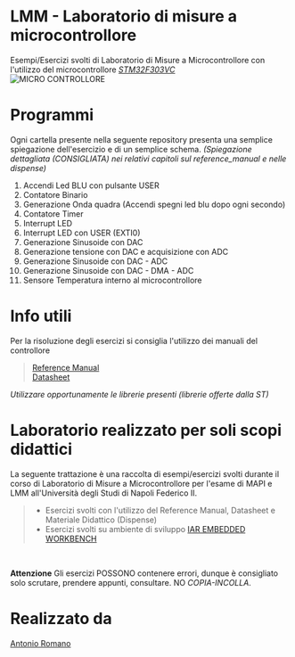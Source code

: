 # LMM - Laboratorio di misure a microcontrollore
Esempi/Esercizi svolti di Laboratorio di Misure a Microcontrollore con l'utilizzo del microcontrollore *[STM32F303VC](https://www.st.com/en/microcontrollers-microprocessors/stm32f303vc.html)*<br>
![MICRO CONTROLLORE](https://www.st.com/bin/ecommerce/api/image.PF254044.en.feature-description-include-personalized-no-cpn-medium.jpg)

# Programmi
Ogni cartella presente nella seguente repository presenta una semplice spiegazione dell'esercizio e di un semplice schema. 
*(Spiegazione dettagliata (CONSIGLIATA) nei relativi capitoli sul reference_manual e nelle dispense)*

1. Accendi Led BLU con pulsante USER <br>
2. Contatore Binario <br>
3. Generazione Onda quadra (Accendi spegni led blu dopo ogni secondo) <br>
4. Contatore Timer <br>
5. Interrupt LED
6. Interrupt LED con USER (EXTI0)
7. Generazione Sinusoide con DAC
8. Generazione tensione con DAC e acquisizione con ADC
9. Generazione Sinusoide con DAC - ADC
10. Generazione Sinusoide con DAC - DMA - ADC
11. Sensore Temperatura interno al microcontrollore

# Info utili
Per la risoluzione degli esercizi si consiglia l'utilizzo dei manuali del controllore
> [Reference Manual](https://www.st.com/resource/en/reference_manual/dm00043574-stm32f303xb-c-d-e-stm32f303x6-8-stm32f328x8-stm32f358xc-stm32f398xe-advanced-arm-based-mcus-stmicroelectronics.pdf)<br>
> [Datasheet](https://www.st.com/resource/en/datasheet/stm32f303vc.pdf)

*Utilizzare opportunamente le librerie presenti (librerie offerte dalla ST)*

# Laboratorio realizzato per soli scopi didattici
La seguente trattazione è una raccolta di esempi/esercizi svolti durante il corso di Laboratorio di Misure a Microcontrollore per l'esame di MAPI e LMM all'Università degli Studi di Napoli Federico II.
> - Esercizi svolti con l'utilizzo del Reference Manual, Datasheet e Materiale Didattico (Dispense)<br>
> - Esercizi svolti su ambiente di sviluppo [IAR EMBEDDED WORKBENCH](https://www.iar.com/iar-embedded-workbench/)<br>
<br>

**Attenzione** Gli esercizi POSSONO contenere errori, dunque è consigliato solo scrutare, prendere appunti, consultare. NO *COPIA-INCOLLA*.

# Realizzato da
<a href = "https://github.com/LaErre9" > Antonio Romano </a>

